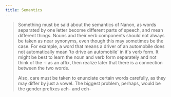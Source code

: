 ```yaml
---
title: Semantics
---
```


> Something must be said about the semantics of Nanon, as words separated by one letter become different parts of speech, and mean different things. Nouns and their verb components should not always be taken as near synonyms, even though this may sometimes be the case. For example, a word that means a driver of an automobile does not automatically mean 'to drive an automobile' in it's verb form. It might be best to learn the noun and verb form separately and not think of the -i as an affix, then realize later that there is a connection between the two words.
>
> Also, care must be taken to enunciate certain words carefully, as they may differ by just a vowel. The biggest problem, perhaps, would be the gender prefixes ach- and ech-
